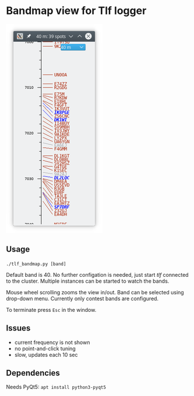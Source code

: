 # Bandmap view for Tlf logger

![Screenshot](doc/screenshot.png?raw=true)

## Usage
```./tlf_bandmap.py [band]```

Default band is 40. No further configation is needed, just start _tlf_ connected to the cluster.
Multiple instances can be started to watch the bands.

Mouse wheel scrolling zooms the view in/out. Band can be selected using drop-down menu.
Currently only contest bands are configured.

To terminate press `Esc` in the window.

## Issues
- current frequency is not shown
- no point-and-click tuning
- slow, updates each 10 sec

## Dependencies
Needs PyQt5:
```apt install python3-pyqt5```
